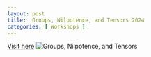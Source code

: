 ```yaml
---
layout: post
title:  Groups, Nilpotence, and Tensors 2024
categories: [ Workshops ]
---
```


[Visit here](https://sites.google.com/view/gnat2)
![Groups, Nilpotence, and Tensors](/uploads/images/GN&T-3.png)